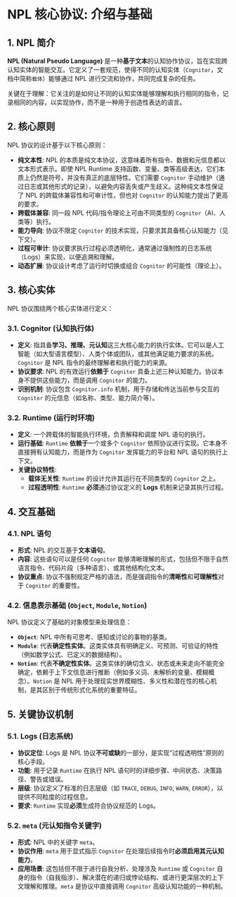 # NPL 核心协议: 介绍与基础
## 1. NPL 简介

**NPL (Natural Pseudo Language)** 是一种**基于文本**的认知协作协议，旨在实现跨认知实体的智能交互。它定义了一套规范，使得不同的认知实体（`Cognitor`，文档中简称`载体`）能够通过 NPL 进行交流和协作，共同完成复杂的任务。

关键在于理解：它关注的是如何让不同的认知实体能够理解和执行相同的指令，记录相同的内容，以实现协作，而不是一种用于创造性表达的语言。

## 2. 核心原则

NPL 协议的设计基于以下核心原则：

*   **纯文本性**: NPL 的本质是纯文本协议，这意味着所有指令、数据和元信息都以文本形式表示。即使 NPL Runtime 支持函数、变量、类等高级表达，它们本质上仍然是符号，并没有真正的底层特性。它们需要 `Cognitor` 手动维护（通过日志或其他形式的记录），以避免内容丢失或产生歧义。这种纯文本性保证了 NPL 的跨载体兼容性和可审计性，但也对 `Cognitor` 的认知能力提出了更高的要求。
*   **跨载体兼容**: 同一段 NPL 代码/指令理论上可由不同类型的 `Cognitor`（AI、人类等）执行。
*   **能力导向**: 协议不限定 `Cognitor` 的技术实现，只要求其具备核心认知能力（见下文）。
*   **过程可审计**: 协议要求执行过程必须透明化，通常通过强制性的日志系统（Logs）来实现，以便追溯和理解。
*   **动态扩展**: 协议设计考虑了运行时切换或组合 `Cognitor` 的可能性（理论上）。

## 3. 核心实体

NPL 协议围绕两个核心实体进行定义：

### 3.1. Cognitor (认知执行体)

*   **定义**: 指具备**学习、推理、元认知**这三大核心能力的执行实体。它可以是人工智能（如大型语言模型）、人类个体或团队，或其他满足能力要求的系统。`Cognitor` 是 NPL 指令的最终理解者和执行能力的来源。
*   **协议要求**: NPL 的有效运行**依赖于** `Cognitor` 具备上述三种认知能力。协议本身不提供这些能力，而是调用 `Cognitor` 的能力。
*   **识别机制**: 协议包含 `Cognitor.info` 机制，用于存储和传达当前参与交互的 `Cognitor` 的元信息（如名称、类型、能力简介等）。

### 3.2. Runtime (运行时环境)

*   **定义**: 一个跨载体的智能执行环境，负责解释和调度 NPL 语句的执行。
*   **运行基础**: `Runtime` **依赖于**一个或多个 `Cognitor` 依照协议进行实现。它本身不直接拥有认知能力，而是作为 `Cognitor` 发挥能力的平台和 NPL 语句的执行上下文。
*   **关键协议特性**:
    *   **载体无关性**: `Runtime` 的设计允许其运行在不同类型的 `Cognitor` 之上。
    *   **过程透明性**: `Runtime` **必须**通过协议定义的 **Logs** 机制来记录其执行过程。

## 4. 交互基础

### 4.1. NPL 语句

*   **形式**: NPL 的交互基于**文本语句**。
*   **内容**: 这些语句可以是任何 `Cognitor` 能够清晰理解的形式，包括但不限于自然语言指令、代码片段（多种语言）、或其他结构化文本。
*   **协议重点**: 协议不强制规定严格的语法，而是强调指令的**清晰性**和**可理解性**对于 `Cognitor` 的重要性。

### 4.2. 信息表示基础 (`Object`, `Module`, `Notion`)

NPL 协议定义了基础的对象模型来处理信息：

*   **`Object`**: NPL 中所有可思考、感知或讨论的事物的基类。
*   **`Module`**: 代表**确定性实体**。这类实体具有明确定义、可预测、可验证的特性（例如数学公式、已定义的数据结构）。
*   **`Notion`**: 代表**不确定性实体**。这类实体的确切含义、状态或未来走向不能完全确定，依赖于上下文信息进行推断（例如多义词、未解析的变量、模糊概念）。`Notion` 是 NPL 用于处理现实世界模糊性、多义性和潜在性的核心机制，是其区别于传统形式化系统的重要特征。

## 5. 关键协议机制

### 5.1. Logs (日志系统)

*   **协议定位**: Logs 是 NPL 协议**不可或缺**的一部分，是实现“过程透明性”原则的核心手段。
*   **功能**: 用于记录 `Runtime` 在执行 NPL 语句时的详细步骤、中间状态、决策路径、警告或错误。
*   **层级**: 协议定义了标准的日志层级（如 `TRACE`, `DEBUG`, `INFO`, `WARN`, `ERROR`），以提供不同粒度的过程信息。
*   **要求**: `Runtime` 实现**必须**生成符合协议规范的 Logs。

### 5.2. `meta` (元认知指令关键字)

*   **形式**: NPL 中的关键字 `meta`。
*   **协议作用**: `meta` 用于显式指示 `Cognitor` 在处理后续指令时**必须启用其元认知能力**。
*   **应用场景**: 这包括但不限于进行自我分析、处理涉及 `Runtime` 或 `Cognitor` 自身的指令（自我指涉）、解决潜在的递归或悖论结构、或进行更深层次的上下文理解和推理。`meta` 是协议中直接调用 `Cognitor` 高级认知功能的一种机制。
